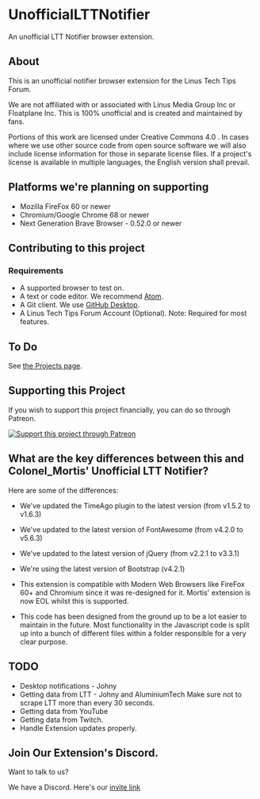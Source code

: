 # UnofficialLTTNotifier
An unofficial LTT Notifier browser extension.

## About
This is an unofficial notifier browser extension for the Linus Tech Tips Forum.

We are not affiliated with or associated with Linus Media Group Inc or Floatplane Inc.
This is 100% unofficial and is created and maintained by fans.

Portions of this work are licensed under Creative Commons 4.0 . In cases where we use other source code from open source software we will also include license information for those in separate license files. If a project's license is available in multiple languages, the English version shall prevail.

## Platforms we're planning on supporting
* Mozilla FireFox 60 or newer
* Chromium/Google Chrome 68 or newer
* Next Generation Brave Browser - 0.52.0 or newer

## Contributing to this project

### Requirements
* A supported browser to test on.
* A text or code editor. We recommend [Atom](https://atom.io).
* A Git client. We use [GitHub Desktop](https://desktop.github.com).
* A Linus Tech Tips Forum Account (Optional). Note: Required for most features.

## To Do
See [the Projects page](https://github.com/AluminiumTech/UnofficialLTTNotifierWebExtension/projects).

## Supporting this Project
If you wish to support this project financially, you can do so through Patreon.

[![Support this project through Patreon](https://github.com/CSMarkBenchmark/CSMarkDesktop/blob/master/assets/patron_button.png)](https://www.patreon.com/aluminiumtech)

## What are the key differences between this and Colonel_Mortis' Unofficial LTT Notifier?

Here are some of the differences:
* We've updated the TimeAgo plugin to the latest version (from v1.5.2 to v1.6.3)
* We've updated to the latest version of FontAwesome (from v4.2.0 to v5.6.3)
* We've updated to the latest version of jQuery (from v2.2.1 to v3.3.1)
* We're using the latest version of Bootstrap (v4.2.1)

* This extension is compatible with Modern Web Browsers like FireFox 60+ and Chromium since it was re-designed for it. Mortis' extension is now EOL whilst this is supported.
* This code has been designed from the ground up to be a lot easier to maintain in the future. Most functionality in the Javascript code is split up into a bunch of different files within a folder responsible for a very clear purpose.

## TODO
* Desktop notifications - Johny
* Getting data from LTT - Johny and AluminiumTech
Make sure not to scrape LTT more than every 30 seconds.
* Getting data from YouTube
* Getting data from Twitch.
* Handle Extension updates properly.


## Join Our Extension's Discord.
Want to talk to us?

We have a Discord. Here's our [invite link](https://discord.gg/TZg8tbk)
